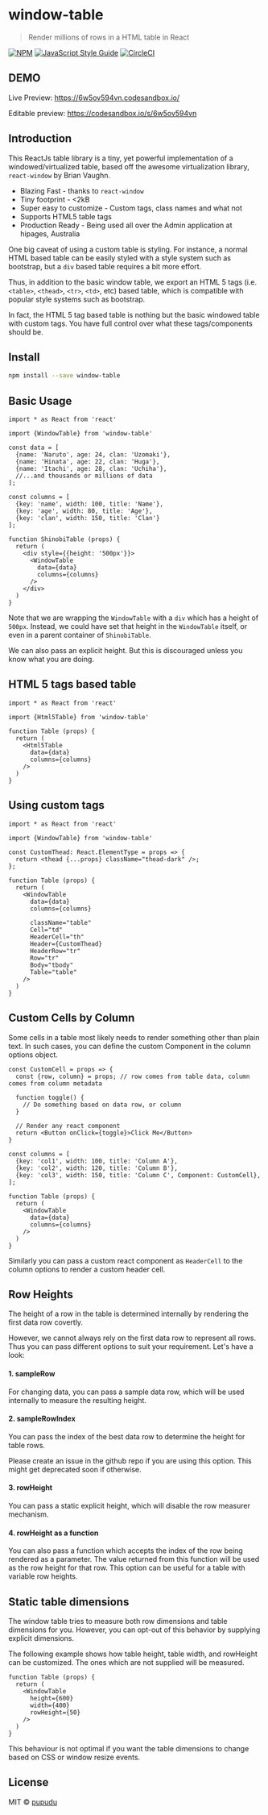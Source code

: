 # window-table

> Render millions of rows in a HTML table in React

[![NPM](https://img.shields.io/npm/v/window-table.svg)](https://www.npmjs.com/package/window-table) 
[![JavaScript Style Guide](https://img.shields.io/badge/code_style-standard-brightgreen.svg)](https://standardjs.com)
[![CircleCI](https://circleci.com/gh/pupudu/window-table.svg?style=svg)](https://circleci.com/gh/pupudu/window-table)

## DEMO

Live Preview: https://6w5ov594vn.codesandbox.io/

Editable preview: https://codesandbox.io/s/6w5ov594vn

## Introduction

This ReactJs table library is a tiny, yet powerful implementation of a windowed/virtualized table, based off the awesome
virtualization library, `react-window` by Brian Vaughn. 

* Blazing Fast - thanks to `react-window`
* Tiny footprint - <2kB
* Super easy to customize - Custom tags, class names and what not
* Supports HTML5 table tags
* Production Ready - Being used all over the Admin application at hipages, Australia

One big caveat of using a custom table is styling. For instance, a normal HTML based table can be easily
styled with a style system such as bootstrap, but a `div` based table requires a bit more effort.

Thus, in addition to the basic window table, we export an HTML 5 tags (i.e. `<table>`, `<thead>`, `<tr>`, `<td>`, etc) based table, which is compatible with
popular style systems such as bootstrap. 

In fact, the HTML 5 tag based table is nothing but the basic windowed table with custom tags. You have full 
control over what these tags/components should be. 

## Install

```bash
npm install --save window-table
```

## Basic Usage

```tsx
import * as React from 'react'

import {WindowTable} from 'window-table'

const data = [
  {name: 'Naruto', age: 24, clan: 'Uzomaki'},
  {name: 'Hinata', age: 22, clan: 'Huga'},
  {name: 'Itachi', age: 28, clan: 'Uchiha'},
  //...and thousands or millions of data
];

const columns = [
  {key: 'name', width: 100, title: 'Name'},
  {key: 'age', width: 80, title: 'Age'},
  {key: 'clan', width: 150, title: 'Clan'}
];

function ShinobiTable (props) {
  return (
    <div style={{height: '500px'}}>
      <WindowTable
        data={data}
        columns={columns}
      />
    </div>
  )
}
```
Note that we are wrapping the `WindowTable` with a `div` which has a height of `500px`.
Instead, we could have set that height in the `WindowTable` itself, 
or even in a parent container of `ShinobiTable`.

We can also pass an explicit height. But this is discouraged unless
you know what you are doing.

## HTML 5 tags based table

```tsx
import * as React from 'react'

import {Html5Table} from 'window-table'

function Table (props) {
  return (
    <Html5Table
      data={data}
      columns={columns}
    />
  )
}
```

## Using custom tags

```tsx
import * as React from 'react'

import {WindowTable} from 'window-table'

const CustomThead: React.ElementType = props => {
  return <thead {...props} className="thead-dark" />;
};

function Table (props) {
  return (
    <WindowTable
      data={data}
      columns={columns}
      
      className="table"
      Cell="td"
      HeaderCell="th"
      Header={CustomThead}
      HeaderRow="tr"
      Row="tr"
      Body="tbody"
      Table="table"
    />
  )
}
```

## Custom Cells by Column
Some cells in a table most likely needs to render something other than plain text.
In such cases, you can define the custom Component in the column options object.

```tsx
const CustomCell = props => {
  const {row, column} = props; // row comes from table data, column comes from column metadata
  
  function toggle() {
    // Do something based on data row, or column
  }
  
  // Render any react component
  return <Button onClick={toggle}>Click Me</Button>
}

const columns = [
  {key: 'col1', width: 100, title: 'Column A'},
  {key: 'col2', width: 120, title: 'Column B'},
  {key: 'col3', width: 150, title: 'Column C', Component: CustomCell},
];

function Table (props) {
  return (
    <WindowTable
      data={data}
      columns={columns}
    />
  )
}
```

Similarly you can pass a custom react component as `HeaderCell` to the column options
to render a custom header cell.

## Row Heights
The height of a row in the table is determined internally by rendering 
the first data row covertly.

However, we cannot always rely on the first data row to
represent all rows. Thus you can pass different options
to suit your requirement. Let's have a look:

#### 1. sampleRow
For changing data, you can pass a sample data row, which
will be used internally to measure the resulting height.

#### 2. sampleRowIndex
You can pass the index of the best data row to determine the
height for table rows.

Please create an issue in the github repo if you
are using this option. This might get deprecated soon
if otherwise.

#### 3. rowHeight
You can pass a static explicit height, which will disable
the row measurer mechanism. 

#### 4. rowHeight as a function
You can also pass a function which accepts the index
of the row being rendered as a parameter. The value
returned from this function will be used as the row height
for that row. This option can be useful for a table
with variable row heights.

## Static table dimensions
The window table tries to measure both row dimensions and
table dimensions for you. 
However, you can opt-out of this behavior by supplying
explicit dimensions. 

The following example shows how table height, table width,
and rowHeight can be customized. The ones which are
not supplied will be measured. 

```tsx
function Table (props) {
  return (
    <WindowTable
      height={600}
      width={400}
      rowHeight={50}
    />
  )
}
```

This behaviour is not optimal if you want the table
dimensions to change based on CSS or window resize events.

## License

MIT © [pupudu](https://github.com/pupudu)
